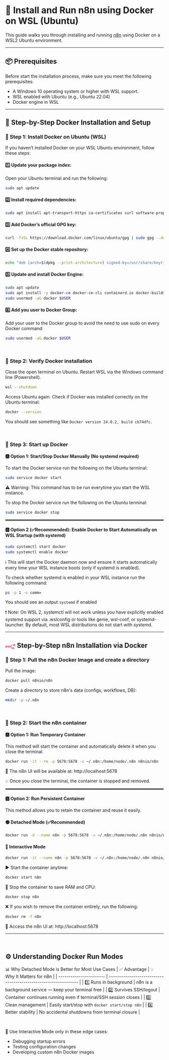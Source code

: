 # 🚀 Install and Run n8n using Docker on WSL (Ubuntu)

This guide walks you through installing and running [n8n](https://n8n.io/) using Docker on a WSL2 Ubuntu environment.

---

## 📦 Prerequisites

Before start the installation process, make sure you meet the following prerequisites:

- A Windows 10 operating system or higher with WSL support.
- WSL enabled with Ubuntu (e.g., Ubuntu 22.04)
- Docker engine in WSL

---

## 🐳 Step-by-Step Docker Installation and Setup

### 🔹 Step 1: Install Docker on Ubuntu (WSL)

If you haven’t installed Docker on your WSL Ubuntu environment, follow these steps:

#### 1️⃣ Update your package index:
Open your Ubuntu terminal and run the following:
```bash
sudo apt update
```

#### 2️⃣ Install required dependencies:
```bash
sudo apt install apt-transport-https ca-certificates curl software-properties-common -y
```

#### 3️⃣ Add Docker’s official GPG key:
```bash
curl -fsSL https://download.docker.com/linux/ubuntu/gpg | sudo gpg --dearmor -o /usr/share/keyrings/docker-archive-keyring.gpg
```

#### 4️⃣ Set up the Docker stable repository:
```bash
echo "deb [arch=$(dpkg --print-architecture) signed-by=/usr/share/keyrings/docker-archive-keyring.gpg] https://download.docker.com/linux/ubuntu $(lsb_release -cs) stable" | sudo tee /etc/apt/sources.list.d/docker.list > /dev/null
```

#### 5️⃣ Update and install Docker Engine:
```bash
sudo apt update
sudo apt install -y docker-ce docker-ce-cli containerd.io docker-buildx-plugin docker-compose-plugin
sudo usermod -aG docker $USER
```
#### 6️⃣ Add you user to Docker Group:
Add your user to the Docker group to avoid the need to use sudo on every Docker command:
```bash
sudo usermod -aG docker $USER
```
<br>

### 🔹 Step 2: Verify Docker installation

Close the open terminal on Ubuntu.
Restart WSL via the Windows command line (Powershell).
```bash
wsl --shutdown
```

Access Ubuntu again. Check if Docker was installed correctly on the Ubuntu terminal:
```bash
docker --version
```
You should see something like ```Docker version 24.0.2, build cb74dfc```.

<br>

### 🔹 Step 3: Start up Docker

#### 🅰️ Option 1: Start/Stop Docker Manually (No systemd required)
To start the Docker service run the following on the Ubuntu terminal:


```bash
sudo service docker start
```
⚠️ Warning: This command has to be run everytime you start the WSL instance.

To stop the Docker service run the following on the Ubuntu terminal:
```bash
sudo service docker stop
```
<hr style="border:2px solid gray; margin: 1em 0;">

#### 🅱️ Option 2 (✅Recommended): Enable Docker to Start Automatically on WSL Startup (with systemd)

```bash
sudo systemctl start docker
sudo systemctl enable docker
```
ℹ️ This will start the Docker daemon now and ensure it starts automatically every time your WSL instance boots (only if systemd is enabled).

To check whether systemd is enabled in your WSL instance run the following command: 
```bash
ps -p 1 -o comm=
```
You should see an output ```systemd``` if enabled

❗ Note: On WSL 2, systemctl will not work unless you have explicitly enabled systemd support via .wslconfig or tools like genie, wsl-conf, or systemd-launcher. By default, most WSL distributions do not start with systemd.

---


## <img src="n8n-logo.png" alt="n8n logo" width="32" style="vertical-align: bottom;"/> Step-by-Step n8n Installation via Docker

### 🔹 Step 1: Pull the n8n Docker Image and create a directory

Pull the image:
```bash
docker pull n8nio/n8n
```

Create a directory to store n8n's data (configs, workflows, DB):
```bash
mkdir -p ~/.n8n
```
<br>

### 🔹 Step 2: Start the n8n container

#### 🅰️ Option 1: Run Temporary Container
This method will start the container and automatically delete it when you close the terminal.


```bash
docker run -it --rm -p 5678:5678 -v ~/.n8n:/home/node/.n8n n8nio/n8n
```
🔗 The n8n UI will be available at: http://localhost:5678

💡 Once you close the terminal, the container is stopped and removed.

<hr style="border:2px solid gray; margin: 1em 0;">

#### 🅱️ Option 2: Run Persistent Container
This method allows you to retain the container and reuse it easily.

#### 🟢 Detached Mode (✅Recommended)
```bash
docker run -d --name n8n -p 5678:5678 -v ~/.n8n:/home/node/.n8n n8nio/n8n
```

#### 💬 Interactive Mode
```bash
docker run -it --name n8n -p 5678:5678 -v ~/.n8n:/home/node/.n8n n8nio/n8n
```

▶️ Start the container anytime:
```bash
docker start n8n
```

🛑 Stop the container to save RAM and CPU:
```bash
docker stop n8n
```

❌ If you wish to remove the container entirely, run the following:
```bash
docker rm -f n8n
```

🔗 Access the n8n UI at: http://localhost:5678

---

<br>

## ⚙️ Understanding Docker Run Modes

📊 Why Detached Mode is Better for Most Use Cases
| ✅ Advantage             | 💡 Why It Matters for n8n                                       |
| ----------------------- | --------------------------------------------------------------- |
| 1️⃣ Runs in background  | n8n is a background service — keep your terminal free           |
| 2️⃣ Survives SSH/logout | Container continues running even if terminal/SSH session closes |
| 3️⃣ Clean management    | Easily start/stop with `docker start/stop n8n`                  |
| 4️⃣ Better stability    | No accidental shutdowns from terminal closure                   |

<br>

🧪 Use Interactive Mode only in these edge cases:

- Debugging startup errors
- Testing configuration changes
- Developing custom n8n Docker images




